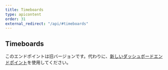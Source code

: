 ```yaml
---
title: Timeboards
type: apicontent
order: 31
external_redirect: "/api/#timeboards"
---
```

## Timeboards

<div class="alert alert-danger">
    このエンドポイントは旧バージョンです。代わりに、<a href="https://docs.datadoghq.com/api/#dashboards">新しいダッシュボードエンドポイント</a>を使用してください。
</div>

